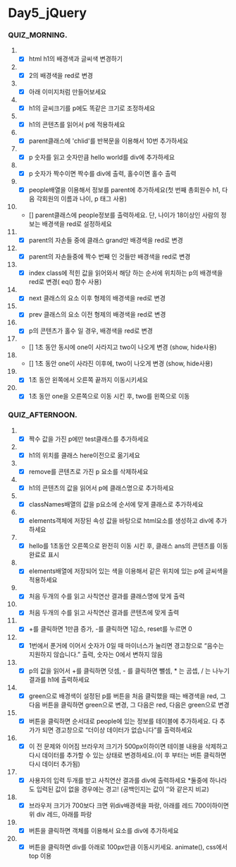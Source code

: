 ﻿# Day5_jQuery
### QUIZ_MORNING.
1. - [x] html h1의 배경색과 글씨색 변경하기
2. - [x] 2의 배경색을 red로 변경
3. - [x] 아래 이미지처럼 만들어보세요
4. - [x] h1의 글씨크기를 p에도 똑같은 크기로 조정하세요
5. - [x] h1의 콘텐츠를 읽어서 p에 적용하세요
6. - [x] parent클래스에 'chlid'를 반복문을 이용해서 10번 추가하세요
7. - [x] p 숫자를 읽고 숫자만큼 hello world를 div에 추가하세요
8. - [x] p 숫자가 짝수이면 짝수를 div에 출력, 홀수이면 홀수 출력
9. - [x] people배열을 이용해서 정보를 parent에 추가하세요(첫 번째 총회원수 h1, 다음 각회원의 이름과 나이, p 태그 사용)
10. - [] parent클래스에 people정보를 출력하세요. 단, 나이가 18이상인 사람의 정보는 배경색을 red로 설정하세요
11. - [x] parent의 자손들 중에 클래스 grand만 배경색을 red로 변경
12. - [x] parent의 자손들중에 짝수 번째 인 것들만 배경색을 red로 변경
13. - [x] index class에 적힌 값을 읽어와서 해당 하는 순서에 위치하는 p의 배경색을 red로 변경( eq() 함수 사용)
14. - [x] next 클래스의 요소 이후 형제의 배경색을 red로 변경
15. - [x] prev 클래스의 요소 이전 형제의 배경색을 red로 변경
16. - [x] p의 콘텐츠가 홀수 일 경우, 배경색을 red로 변경
17. - [] 1초 동안 동시에 one이 사라지고 two이 나오게 변경 (show, hide사용)
18. - [] 1초 동안 one이 사라진 이후에, two이 나오게 변경 (show, hide사용)
19. - [x] 1초 동안 왼쪽에서 오른쪽 끝까지 이동시키세요
20. - [x] 1초 동안 one을 오른쪽으로 이동 시킨 후, two를 왼쪽으로 이동

### QUIZ_AFTERNOON.
1. - [x] 짝수 값을 가진 p에만 test클래스를 추가하세요
2. - [x] h1의 위치를 클래스 here이전으로 옮기세요
3. - [x] remove를 콘텐츠로 가진 p 요소를 삭제하세요
4. - [x] h1의 콘텐츠의 값을 읽어서 p에 클래스명으로 추가하세요
5. - [x] classNames배열의 값을 p요소에 순서에 맞게 클래스로 추가하세요
6. - [x] elements객체에 저장된 속성 값을 바탕으로 html요소를 생성하고 div에 추가하세요
7. - [x] hello를 1초동안 오른쪽으로 완전히 이동 시킨 후, 클래스 ans의 콘텐츠를 이동완료로 표시
8. - [x] elements배열에 저장되어 있는 색을 이용해서 같은 위치에 있는 p에 글씨색을 적용하세요
9. - [x] 처음 두개의 수를 읽고 사칙연산 결과를 클래스명에 맞게 출력
10. - [x] 처음 두개의 수를 읽고 사칙연산 결과를 콘텐츠에 맞게 출력
11. - [x] +를 클릭하면 1만큼 증가, -를 클릭하면 1감소, reset를 누르면 0
12. - [x] 1번에서 푼거에 이어서 숫자가 0일 때 마이너스가 눌리면 경고창으로 “음수는 지원하지 않습니다.” 출력, 숫자는 0에서 변하지 않음
13. - [x] p의 값을 읽어서 +를 클릭하면 덧셈, - 를 클릭하면 뺄셈, * 는 곰셉, / 는 나누기 결과를 h1에 출력하세요
14. - [x] green으로 배경색이 설정된 p를 버튼을 처음 클릭했을 때는 배경색을 red, 그 다음 버튼을 클릭하면 green으로 변경, 그 다음은 red, 다음은 green으로 변경
15. - [x] 버튼을 클릭하면 순서대로 people에 있는 정보를 테이블에 추가하세요. 다 추가가 되면 경고창으로 “더이상 데이터가 없습니다”를 출력하세요
16. - [x] 이 전 문제와 이어짐 브라우저 크기가 500px이하이면 테이블 내용을 삭제하고 다시 데이터를 추가할 수 있는 상태로 변경하세요.(이 후 부터는 버튼 클릭하면 다시 데이터 추가됨)
17. - [x] 사용자의 입력 두개를 받고 사칙연산 결과를 div에 출력하세요
*둘중에 하나라도 입력된 값이 없을 경우에는 경고!
(공백인지는 값이 ‘’와 같은지 비교)
18. - [x] 브라우저 크기가 700보다 크면 위div배경색을 파랑, 아래를 레드
700이하이면 위 div 레드, 아래를 파랑
19. - [x] 버튼을 클릭하면 객체를 이용해서 요소를 div에 추가하세요
20. - [x] 버튼을 클릭하면 div를 아래로 100px만큼 이동시키세요. animate(), css에서 top 이용
